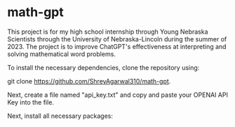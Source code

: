 # math-gpt

This project is for my high school internship through Young Nebraska Scientists through the University of Nebraska-Lincoln during the summer of 2023. The project is to improve ChatGPT's effectiveness at interpreting and solving mathematical word problems.

To install the necessary dependencies, clone the repository using: 

git clone https://github.com/ShreyAgarwal310/math-gpt.

Next, create a file named "api_key.txt" and copy and paste your OPENAI API Key into the file.

Next, install all necessary packages: 
